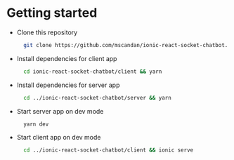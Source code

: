 # Getting started

- Clone this repository

  ```sh
    git clone https://github.com/mscandan/ionic-react-socket-chatbot.git
  ```

- Install dependencies for client app

  ```sh
    cd ionic-react-socket-chatbot/client && yarn
  ```

- Install dependencies for server app

  ```sh
    cd ../ionic-react-socket-chatbot/server && yarn
  ```

- Start server app on dev mode

  ```sh
    yarn dev
  ```

- Start client app on dev mode

  ```sh
    cd ../ionic-react-socket-chatbot/client && ionic serve
  ```
